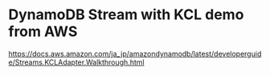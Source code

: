 # DynamoDB Stream with KCL demo from AWS

https://docs.aws.amazon.com/ja_jp/amazondynamodb/latest/developerguide/Streams.KCLAdapter.Walkthrough.html